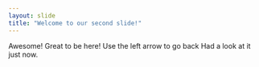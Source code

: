 ```yaml
---
layout: slide
title: "Welcome to our second slide!"
---
```

Awesome! Great to be here!
Use the left arrow to go back
Had a look at it just now.
